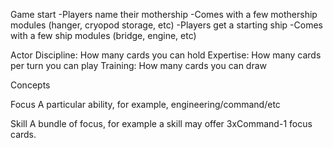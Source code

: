 Game start
-Players name their mothership
-Comes with a few mothership modules (hanger, cryopod storage, etc)
-Players get a starting ship
-Comes with a few ship modules (bridge, engine, etc)


Actor
Discipline: How many cards you can hold
Expertise: How many cards per turn you can play
Training: How many cards you can draw

Concepts

Focus
A particular ability, for example, engineering/command/etc

Skill
A bundle of focus, for example a skill may offer 3xCommand-1 focus cards.
